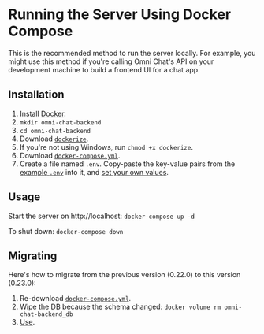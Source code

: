 # Running the Server Using Docker Compose

This is the recommended method to run the server locally. For example, you might use this method if you're calling Omni Chat's API on your development machine to build a frontend UI for a chat app.

## Installation

1. Install [Docker](https://docs.docker.com/get-docker/).
1. `mkdir omni-chat-backend`
1. `cd omni-chat-backend`
1. Download [`dockerize`](../docker/dockerize).
1. If you're not using Windows, run `chmod +x dockerize`.
1. Download [`docker-compose.yml`](docker-compose.yml).
1. Create a file named `.env`. Copy-paste the key-value pairs from the [example `.env`](.env) into it, and [set your own values](env.md).

## Usage

Start the server on http://localhost: `docker-compose up -d`

To shut down: `docker-compose down`

## Migrating

Here's how to migrate from the previous version (0.22.0) to this version (0.23.0):

1. Re-download [`docker-compose.yml`](docker-compose.yml).
1. Wipe the DB because the schema changed: `docker volume rm omni-chat-backend_db`
1. [Use](#usage).
